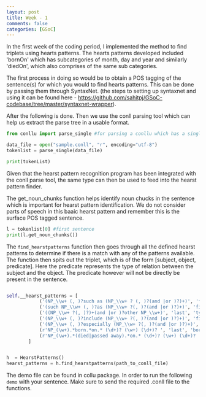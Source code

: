 ```yaml
---
layout: post
title: Week - 1
comments: false
categories: [GSoC]
---
```


In the first week of the coding period, I implemented the method to find triplets using hearts patterns. The hearts patterns developed included 'bornOn' which has subcategories of month, day and year and similarly 'diedOn', which also comprises of the same sub categories. 

The first process in doing so would be to obtain a POS tagging of the sentence(s) for which you would to find hearts patterns. This can be done by passing them through SyntaxNet. (the steps to setting up syntaxnet and using it can be found here - https://github.com/sahitpj/GSoC-codebase/tree/master/syntaxnet-wrapper). 

After the following is done. Then we use the conll parsing tool which can help us extract the parse tree in a usable format. 

```python
from conllu import parse_single #for parsing a conllu which has a single sentence

data_file = open("sample.conll", "r", encoding="utf-8")
tokenlist = parse_single(data_file)

print(tokenList)
```

Given that the hearst pattern recognition program has been integrated with the conll parse tool, the same type can then be used to feed into the hearst pattern finder.

The get_noun_chunks function helps identify noun chucks in the sentence which is important for hearst pattern identification. We do not consider parts of speech in this baaic hearst pattern and remember this is the surface POS tagged sentence.

```python
l = tokenlist[0] #first sentence
print(l.get_noun_chunks())
```
The `find_hearstpatterns` function then goes through all the defined hearst patterns to determine if there is a match with any of the patterns available. The function then spits out the triplet, which is of the form [subject, object, predicate]. Here the predicate represents the type of relation between the subject and the object. The predicate however will not be directly be present in the sentence.

```python

self.__hearst_patterns = [
            ('(NP_\\w+ (, )?such as (NP_\\w+ ? (, )?(and |or )?)+)', 'first', 'typeOf', 0),
            ('(such NP_\\w+ (, )?as (NP_\\w+ ?(, )?(and |or )?)+)', 'first', 'typeOf', 0),
            ('((NP_\\w+ ?(, )?)+(and |or )?other NP_\\w+)', 'last', 'typeOf', 0),
            ('(NP_\\w+ (, )?include (NP_\\w+ ?(, )?(and |or )?)+)', 'first', 'typeOf', 0),
            ('(NP_\\w+ (, )?especially (NP_\\w+ ?(, )?(and |or )?)+)', 'first', 'typeOf', 0),
            (r'NP_(\w+).*born.*on.* (\d+)? (\w+) (\d+)? ', 'last', 'bornOn', 4),
            (r'NP_(\w+).*(died|passed away).*on.* (\d+)? (\w+) (\d+)? ', 'last', 'diedOn', 4),
        ]


h  = HearstPatterns()
hearst_patterns = h.find_hearstpatterns(path_to_conll_file)
```

The demo file can be found in collu package. In order to run the following `demo` with your sentence. Make sure to send the required .conll file to the functions.